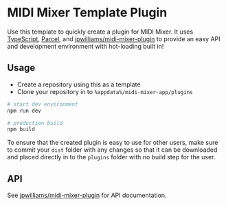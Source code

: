 # MIDI Mixer Template Plugin

Use this template to quickly create a plugin for MIDI Mixer. It uses [TypeScript](https://www.typescriptlang.org/), [Parcel](https://parceljs.org/), and [jpwilliams/midi-mixer-plugin](https://github.com/jpwilliams/midi-mixer-plugin) to provide an easy API and development environment with hot-loading built in!

## Usage

- Create a repository using this as a template
- Clone your repository in to `%appdata%/midi-mixer-app/plugins`

``` bash
# start dev environment
npm run dev

# production build
npm build
```

To ensure that the created plugin is easy to use for other users, make sure to commit your `dist` folder with any changes so that it can be downloaded and placed directly in to the `plugins` folder with no build step for the user.

## API

See [jpwilliams/midi-mixer-plugin](https://github.com/jpwilliams/midi-mixer-plugin) for API documentation.
